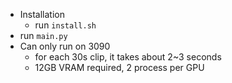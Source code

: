 * Installation
    * run `install.sh`
* run `main.py`
* Can only run on 3090
    * for each 30s clip, it takes about 2~3 seconds
    * 12GB VRAM required, 2 process per GPU